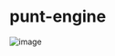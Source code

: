 # punt-engine

![image](https://github.com/user-attachments/assets/06215e11-866b-47b0-9b47-d901cfb66c06)
